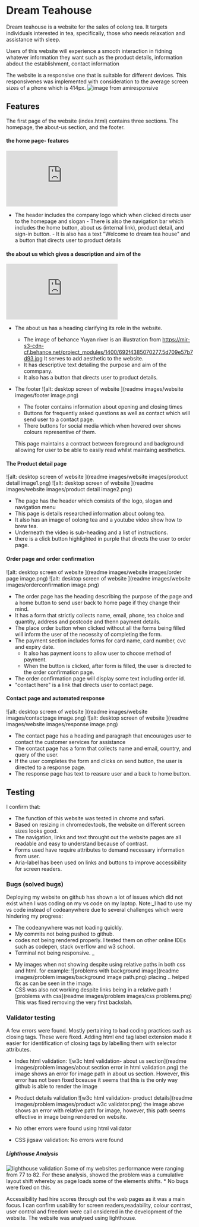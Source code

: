 # Dream Teahouse

Dream teahouse is a website for the sales of oolong tea. It targets individuals interested in tea, specifically, those who needs relaxation and assistance with sleep.

Users of this website will experience a smooth interaction in fidning whatever information they want such as the product details, information abdout the establishment, contact information


The website is a responsive one that is suitable for different devices. This responsivenes was implemented with consideration to the average screen sizes of a phone which is 414px.
![image from amiresponsive]()


## Features

The first page of the website (index.html) contains three sections. The homepage, the about-us section, and the footer.
  #### the home page- features
![Image of home page](https://github.com/JonFD4/projectforportfolio1/edit/main/README.md#:~:text=desktopimage%2D-,website,-.png)
   * The  header includes the  company logo which when clicked directs user to the homepage and slogan
    - There is also the navigation bar which includes the home button, about us (internal link), product detail, and sign-in button.
    - It is also has a text "Welcome to dream tea house" and a button that directs user to product details
   
#### the about us which gives a description and aim of the
![ desktop screen of website ](https://github.com/JonFD4/projectforportfolio1/edit/main/README.md#:~:text=about%20us%20image-,.,-png)
*  The about us has a heading clarifying its role in the website.
    - The image of behance Yuyan river is an illustration from https://mir-s3-cdn-cf.behance.net/project_modules/1400/692f4385070277.5d709e57b7d93.jpg It serves to add aesthetic to the website.
    - It has descriptive text detailing the purpose and aim of the commpany.
    - It also has a button that directs user to product details.

* The footer
![alt: desktop screen of website ](readme images/website images/footer image.png)
  - The footer  contains information about opening and closing times
  - Buttons for frequently asked questions as well as contact which will send user to a contact page.
  - There buttons for social media which when hovered over shows colours representive of them.

  This page maintains a contract between foreground and background allowing for user to be able to easily read whilst maintaing aesthetics.

#### The Product detail page
![alt: desktop screen of website ](readme images/website images/product detail image1.png)
![alt: desktop screen of website ](readme images/website images/product detail image2.png)

  - The page has the header which consists of the logo, slogan and navigation menu
  - This page is details researched information about oolong tea.
  - It also has an image of oolong tea and a youtube video show how to brew tea.
  - Underneath the video is sub-heading and a list of instructions.
  - there is a click button highlighted in purple that directs the user to order page.

#### Order page and order confirmation
![alt: desktop screen of website ](readme images/website images/order page image.png)
![alt: desktop screen of website ](readme images/website images/orderconfirmation image.png)
 - The order page has the heading describing the purpose of the page and a home button to send user back to home page if they change their mind.
 - It has a form that strictly collects name, email, phone, tea choice and quantity, address and postcode and thenn payment details.
 - The place order button when clicked without all the forms being filled will inform the user of the necessity of completing the form.
 - The payment section includes forms for card name, card number, cvc and expiry date.
    -  It also has payment icons to allow user to choose method of payment. 
    -  When the button is clicked, after form is filled, the user is directed to the order confirmation page.
 - The order confirmation page will display some text including order id.
 - "contact here" is a link that directs user to contact page.

 #### Contact page and automated response
 ![alt: desktop screen of website ](readme images/website images/contactpage image.png)
 ![alt: desktop screen of website ](readme images/website images/response image.png)
 - The contact page has a heading and paragraph that encourages user to contact the customer services for assistance
 - The contact page has a form that collects name and email, country, and query of the user. 
 - If the user completes the form and clicks on send button, the user is directed to a response page.
 - The response page has text to reasure user and a back to home button.



## Testing
I confirm that:
  - The function of this website was tested in chrome and safari.
  - Based on resizing in chromedevtools, the website on different screen sizes looks good.
  - The navigation, links and text throught out the website pages are all readable and easy to understand because of contrast.
  - Forms used have require attributes to demand necessary information from user.
  - Aria-label has been used on links and buttons to improve accessibility for screen readers.

### Bugs (solved bugs)
Deploying my website on github has shown a lot of issues which did not exist when I was coding on my vs code on my laptop.
 Note:_I had to use my vs code instead of codeanywhere due to several challenges which were hindering my progress:
 - The codeanywhere was not loading quickly.
 -  My commits not being pushed to github.
 - codes not being rendered properly. I tested them on other online IDEs such as codepen, stack overflow and w3 school.
 - Terminal not being responsive.
 _
* My images when not showing despite using relative paths in both css and html.
for example:
![problems with background image](readme images/problem images/background image path.png)
 placing .. helped fix as can be seen in the image.
 * CSS was also not working despite  links being in a relative path
 ![problems with css](readme images/problem images/css problems.png)
 This was fixed removing the very first backslah.




### Validator testing
A few errors were found. Mostly pertaining to bad coding practices such as closing tags. 
 These were fixed. Adding html end tag label extension made it easier for identification of closing tags by labelling them with selector attributes.

 * Index html validation:
 ![w3c html validation- about us section](readme images/problem images/about section error in html validation.png)
 the image shows an error for image path in about us section. 
 However, this error has not been fixed bceause it seems that this is the only way github is able to render the image
 * Product details validation
 ![w3c html validation-  product details](readme images/problem images/product w3c validator.png)
 the image above shows an error with  relative path for image, however, this path seems effective in image being rendered on website.
 * No other errors were found using  html validator

 * CSS jigsaw validation: No errors were found

##### Lighthouse Analysis
![lighthouse validation]()
Some of my websites performance were ranging from 77 to 82. For these analysis, showed the problem was a cumulative layout shift whereby as page loads some of the elements shifts.
    * No bugs were fixed on this.

Accessibility had hire scores through out the web pages as it was a main focus.
I can confirm  usability for screen readers,readability, colour contrast, user control and freedom were call onsidered in the development of the website. The website was analysed using lighthouse.
